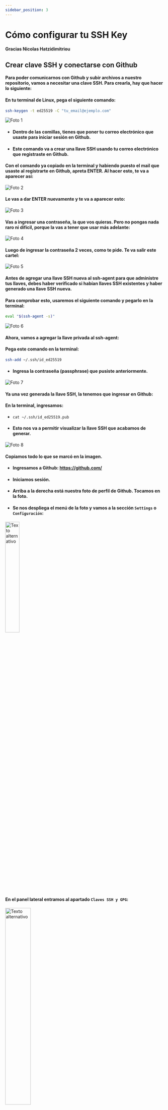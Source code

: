 ```yaml
---
sidebar_position: 3
---
```


# Cómo configurar tu SSH Key

#### Gracias Nicolas Hatzidimitriou

## Crear clave SSH y conectarse con Github


#### Para poder comunicarnos con Github y subir archivos a nuestro repositorio, vamos a necesitar una clave SSH. Para crearla, hay que hacer lo siguiente:

#### En tu terminal de Linux, pega el siguiente comando:

```bash
ssh-keygen -t ed25519 -C "tu_email@ejemplo.com"
```

![Foto 1](https://i.postimg.cc/8zKtRYK8/1.png)


- #### Dentro de las comillas, tienes que poner tu correo electrónico que usaste para iniciar sesión en Github.



- #### Este comando va a crear una llave SSH usando tu correo electrónico que registraste en Github.

#### Con el comando ya copiado en la terminal y habiendo puesto el mail que usaste al registrarte en Github, apreta ENTER. Al hacer esto, te va a aparecer así:

![Foto 2](https://i.postimg.cc/fbQptpJw/2.png)

#### Le vas a dar ENTER nuevamente y te va a aparecer esto:

![Foto 3](https://i.postimg.cc/28B0QTp3/3.png)

#### Vas a ingresar una contraseña, la que vos quieras. Pero no pongas nada raro ni difícil, porque la vas a tener que usar más adelante:

![Foto 4](https://i.postimg.cc/8kx2g7NJ/4.png)

#### Luego de ingresar la contraseña 2 veces, como te pide. Te va salir este cartel:

![Foto 5](https://i.postimg.cc/qMXjDqRd/5.png)

#### Antes de agregar una llave SSH nueva al ssh-agent para que administre tus llaves, debes haber verificado si habían llaves SSH existentes y haber generado una llave SSH nueva.

#### Para comprobar esto, usaremos el siguiente comando y pegarlo en la terminal:
```bash
eval "$(ssh-agent -s)"
```
![Foto 6](https://i.postimg.cc/ncyp2dCW/6.png)

#### Ahora, vamos a agregar la llave privada al ssh-agent:
#### Pega este comando en la terminal:

```bash 
ssh-add ~/.ssh/id_ed25519
```

- #### Ingresa la contraseña (passphrase) que pusiste anteriormente.

![Foto 7](https://i.postimg.cc/g0khckm8/7.png)

#### Ya una vez generada la llave SSH, la tenemos que ingresar en Github:

#### En la terminal, ingresamos: 

- `cat ~/.ssh/id_ed25519.pub`

- #### Esto nos va a permitir visualizar la llave SSH que acabamos de generar.

![Foto 8](https://i.postimg.cc/ZKGjqNM3/8.png)

#### Copiamos todo lo que se marcó en la imagen.

- #### Ingresamos a Github: https://github.com/
- #### Iniciamos sesión.
- #### Arriba a la derecha está nuestra foto de perfil de Github. Tocamos en la foto.
- #### Se nos despliega el menú de la foto y vamos a la sección `Settings` o `Configuración`:


<img src="https://i.postimg.cc/hGgrLBgt/9.png" alt="Texto alternativo" width="30%" />

#### En el panel lateral entramos al apartado `Claves SSH y GPG`:

<img src="https://i.postimg.cc/528gQthr/10.png" alt="Texto alternativo" width="40%" />

#### Le damos click al botón `New SSH key`:

![Foto 11](https://i.postimg.cc/MKMdx5dq/11.png)

#### En `Título`, le pones un nombre descriptivo, por ejemplo, ‘Laptop Trabajo’:

#### Dejamos la opción `Authenticacion Key`:

#### En el campo `Key`, pegamos lo que nos había mostrado el comando:

```bash
cat ~/.ssh/id_ed25519.pub
```

#### Y apretamos el botón `Add SSH key`:

![Foto 12](https://i.postimg.cc/Xv8gxz7c/12.png)

#### Y listo, ya tenemos nuestra llave de comunicación con Github y podemos empezar a usar Git tranquilamente!

# Comenzar a usar Git

#### En Github, arriba a la derecha hay un signo `+`. Le damos click y seleccionamos `New Repository`:

![Foto 13](https://i.postimg.cc/DZwPNPSV/13.png)


![Foto 14](https://i.postimg.cc/Hnf0VGBH/14.png)

#### Le ponemos el título que queramos, decidimos si poner el repositorio privado o público, una descripción (opcional) y le damos a `Create repository`.

#### Copiamos la opción SSH de Github, lo ponemos en la terminal y presionamos `ENTER`:

![Foto 15](https://i.postimg.cc/1t7r1VF8/15.png)

#### Para el paso anterior vamos a tener que usar uno de los primeros comandos de Git, que es `git clone`. Este comando sirve para clonar y traerte el repositorio de Github hacia tu computadora.

#### Después de clonar el repositorio y hacer un `ls` en la terminal, ya vamos a tener una carpeta con el nombre que le pusimos al repositorio:

![Foto 16](https://i.postimg.cc/L5qB94kN/16.png)

```
Ingresamos a la carpeta y listo. Ya estamos listos para crear archivos y subirlos a nuestro repositorio!.
```
